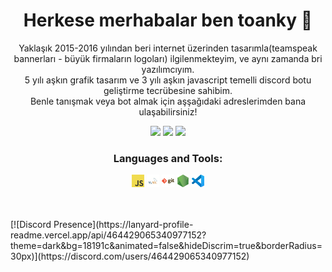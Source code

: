 <h1 align="center">Herkese merhabalar ben toanky 👋</h1>
<p align="center">
Yaklaşık 2015-2016 yılından beri internet üzerinden tasarımla(teamspeak bannerları - büyük firmaların logoları) ilgilenmekteyim, ve aynı zamanda bri yazılımcıyım. <br>
5 yılı aşkın grafik tasarım ve 3 yılı aşkın javascript temelli discord botu geliştirme tecrübesine sahibim. <br>
Benle tanışmak veya bot almak için aşşağıdaki adreslerimden bana ulaşabilirsiniz! <br>
</p>

<p align="center">
   <a href="https://discord.com/users/829135490250178560" target"blank_"><img src="https://img.shields.io/badge/discord%20-7289DA.svg?&style=for-the-badge&logo=discord&logoColor=white"></a>
   <a href="https://open.spotify.com/user/eda1sqwbyupj1vkp9cdrttjg0" target"blank_"><img src="https://img.shields.io/badge/Spotify%20-1ed760.svg?&style=for-the-badge&logo=spotify&logoColor=white"></a>
   <a href="https://instagram.com/efewamc" target"blank_"><img src="https://img.shields.io/badge/INSTAGRAM%20-DC3175.svg?&style=for-the-badge&logo=instagram&logoColor=white"></a>
</p>

<h3 align="center">Languages and Tools:</h3>
<p align="center">
   <code><img height="20" src="https://raw.githubusercontent.com/github/explore/80688e429a7d4ef2fca1e82350fe8e3517d3494d/topics/javascript/javascript.png"></code>
   <code><img height="20" src="https://raw.githubusercontent.com/github/explore/80688e429a7d4ef2fca1e82350fe8e3517d3494d/topics/mysql/mysql.png"></code>
   <code><img height="20" src="https://raw.githubusercontent.com/github/explore/80688e429a7d4ef2fca1e82350fe8e3517d3494d/topics/git/git.png"></code>
   <code><img height="20" src="https://raw.githubusercontent.com/github/explore/80688e429a7d4ef2fca1e82350fe8e3517d3494d/topics/nodejs/nodejs.png"></code>
   <code><img height="20" src="https://raw.githubusercontent.com/github/explore/80688e429a7d4ef2fca1e82350fe8e3517d3494d/topics/visual-studio-code/visual-studio-code.png"></code>
</p>

<br>
<br>
[![Discord Presence](https://lanyard-profile-readme.vercel.app/api/464429065340977152?theme=dark&bg=18191c&animated=false&hideDiscrim=true&borderRadius=30px)](https://discord.com/users/464429065340977152)
</p>
